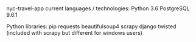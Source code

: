 #
nyc-travel-app current languages / technologies:
	Python 3.6
	PostgreSQL 9.6.1 

Python libraries:
	pip
	requests
	beautifulsoup4
	scrapy
	django
	twisted (included with scrapy but different for windows users)
	

